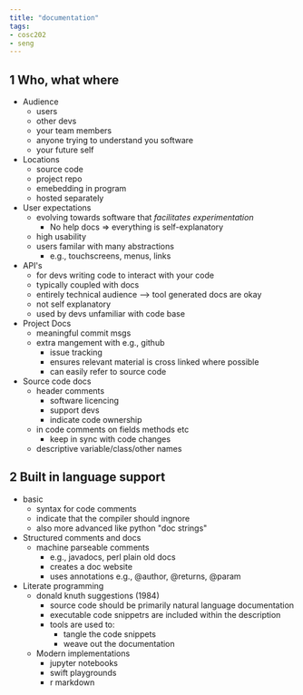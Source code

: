 ```yaml
---
title: "documentation"
tags: 
- cosc202
- seng
---
```


## 1 Who, what where
- Audience
	- users
	- other devs
	- your team members
	- anyone trying to understand you software
	- your future self
- Locations
	- source code
	- project repo
	- emebedding in program
	- hosted separately
- User expectations
	- evolving towards software that _facilitates experimentation_
		- No help docs => everything is self-explanatory
	- high usability
	- users familar with many abstractions
		- e.g., touchscreens, menus, links
- API's
	- for devs writing code to interact with your code
	- typically coupled with docs
	- entirely technical audience --> tool generated docs are okay
	- not self explanatory
	- used by devs unfamiliar with code base
- Project Docs
	- meaningful commit msgs
	- extra mangement with e.g., github
		- issue tracking
		- ensures relevant material is cross linked where possible
		- can easily refer to source code
- Source code docs
	- header comments
		- software licencing
		- support devs
		- indicate code ownership
	- in code comments on fields methods etc
		- keep in sync with code changes
	- descriptive variable/class/other names
	
## 2 Built in language support
- basic
	- syntax for code comments
	- indicate that the compiler should ingnore
	- also more advanced like python "doc strings"
- Structured comments and docs
	- machine parseable comments
		- e.g., javadocs, perl plain old docs
		- creates a doc website
		- uses annotations e.g., @author, @returns, @param
- Literate programming
	- donald knuth suggestions (1984)
		- source code should be primarily natural language documentation
		- executable code snippetrs are included within the description
		- tools are used to:
			- tangle the code snippets
			- weave out the documentation
	- Modern implementations
		- jupyter notebooks
		- swift playgrounds
		- r markdown

